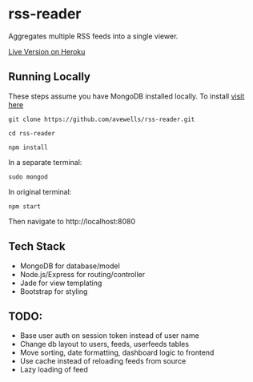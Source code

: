 # rss-reader
Aggregates multiple RSS feeds into a single viewer.

[Live Version on Heroku](https://shrouded-mesa-12033.herokuapp.com/)

## Running Locally
These steps assume you have MongoDB installed locally. To install [visit here](https://docs.mongodb.com/manual/administration/install-community/)

`git clone https://github.com/avewells/rss-reader.git`

`cd rss-reader`

`npm install`

In a separate terminal:

`sudo mongod`

In original terminal:

`npm start`

Then navigate to http://localhost:8080

## Tech Stack
- MongoDB for database/model
- Node.js/Express for routing/controller
- Jade for view templating
- Bootstrap for styling

## TODO:
- Base user auth on session token instead of user name
- Change db layout to users, feeds, userfeeds tables
- Move sorting, date formatting, dashboard logic to frontend
- Use cache instead of reloading feeds from source
- Lazy loading of feed

